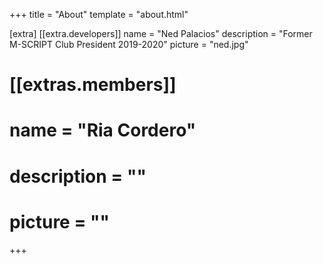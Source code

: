 +++
title = "About"
template = "about.html"

[extra]
[[extra.developers]]
name = "Ned Palacios"
description = "Former M-SCRIPT Club President 2019-2020"
picture = "ned.jpg"

# [[extras.members]]
# name = "Ria Cordero"
# description = ""
# picture = ""
+++